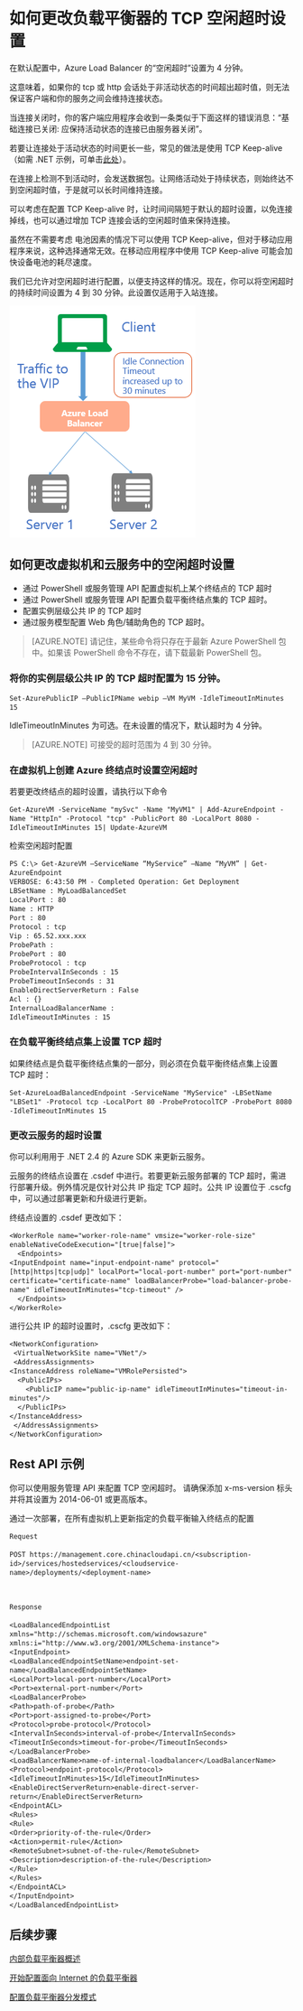 <properties 
   pageTitle="配置负载平衡器的 TCP 空闲超时 | Azure"
   description="配置负载平衡器的 TCP 空闲超时"
   services="load-balancer"
   documentationCenter="na"
   authors="joaoma"
   manager="carmonm"
   editor="tysonn" />
<tags 
   ms.service="load-balancer"
   ms.date="03/03/2016"
   wacn.date="08/29/2016" />


# 如何更改负载平衡器的 TCP 空闲超时设置

在默认配置中，Azure Load Balancer 的“空闲超时”设置为 4 分钟。

这意味着，如果你的 tcp 或 http 会话处于非活动状态的时间超出超时值，则无法保证客户端和你的服务之间会维持连接状态。

当连接关闭时，你的客户端应用程序会收到一条类似于下面这样的错误消息：“基础连接已关闭: 应保持活动状态的连接已由服务器关闭”。

若要让连接处于活动状态的时间更长一些，常见的做法是使用 TCP Keep-alive（如需 .NET 示例，可单击[此处](https://msdn.microsoft.com/zh-cn/library/system.net.servicepoint.settcpkeepalive.aspx)）。

在连接上检测不到活动时，会发送数据包。让网络活动处于持续状态，则始终达不到空闲超时值，于是就可以长时间维持连接。

可以考虑在配置 TCP Keep-alive 时，让时间间隔短于默认的超时设置，以免连接掉线，也可以通过增加 TCP 连接会话的空闲超时值来保持连接。

虽然在不需要考虑 电池因素的情况下可以使用 TCP Keep-alive，但对于移动应用程序来说，这种选择通常无效。在移动应用程序中使用 TCP Keep-alive 可能会加快设备电池的耗尽速度。

我们已允许对空闲超时进行配置，以便支持这样的情况。现在，你可以将空闲超时的持续时间设置为 4 到 30 分钟。此设置仅适用于入站连接。

![tcptimeout](./media/load-balancer-tcp-idle-timeout/image1.png)


## 如何更改虚拟机和云服务中的空闲超时设置

- 通过 PowerShell 或服务管理 API 配置虚拟机上某个终结点的 TCP 超时
- 通过 PowerShell 或服务管理 API 配置负载平衡终结点集的 TCP 超时。
- 配置实例层级公共 IP 的 TCP 超时
- 通过服务模型配置 Web 角色/辅助角色的 TCP 超时。
 

>[AZURE.NOTE] 请记住，某些命令将只存在于最新 Azure PowerShell 包中。如果该 PowerShell 命令不存在，请下载最新 PowerShell 包。

 
### 将你的实例层级公共 IP 的 TCP 超时配置为 15 分钟。

	Set-AzurePublicIP –PublicIPName webip –VM MyVM -IdleTimeoutInMinutes 15

IdleTimeoutInMinutes 为可选。在未设置的情况下，默认超时为 4 分钟。

>[AZURE.NOTE] 可接受的超时范围为 4 到 30 分钟。
 
### 在虚拟机上创建 Azure 终结点时设置空闲超时

若要更改终结点的超时设置，请执行以下命令

	Get-AzureVM -ServiceName "mySvc" -Name "MyVM1" | Add-AzureEndpoint -Name "HttpIn" -Protocol "tcp" -PublicPort 80 -LocalPort 8080 -IdleTimeoutInMinutes 15| Update-AzureVM
 
检索空闲超时配置

	PS C:\> Get-AzureVM –ServiceName “MyService” –Name “MyVM” | Get-AzureEndpoint
	VERBOSE: 6:43:50 PM - Completed Operation: Get Deployment
	LBSetName : MyLoadBalancedSet
	LocalPort : 80
	Name : HTTP
	Port : 80
	Protocol : tcp
	Vip : 65.52.xxx.xxx
	ProbePath :
	ProbePort : 80
	ProbeProtocol : tcp
	ProbeIntervalInSeconds : 15
	ProbeTimeoutInSeconds : 31
	EnableDirectServerReturn : False
	Acl : {}
	InternalLoadBalancerName :
	IdleTimeoutInMinutes : 15
 
### 在负载平衡终结点集上设置 TCP 超时

如果终结点是负载平衡终结点集的一部分，则必须在负载平衡终结点集上设置 TCP 超时：

	Set-AzureLoadBalancedEndpoint -ServiceName "MyService" -LBSetName "LBSet1" -Protocol tcp -LocalPort 80 -ProbeProtocolTCP -ProbePort 8080 -IdleTimeoutInMinutes 15
 
### 更改云服务的超时设置

你可以利用用于 .NET 2.4 的 Azure SDK 来更新云服务。

云服务的终结点设置在 .csdef 中进行。若要更新云服务部署的 TCP 超时，需进行部署升级。例外情况是仅针对公共 IP 指定 TCP 超时。公共 IP 设置位于 .cscfg 中，可以通过部署更新和升级进行更新。

终结点设置的 .csdef 更改如下：

	<WorkerRole name="worker-role-name" vmsize="worker-role-size" enableNativeCodeExecution="[true|false]">
	  <Endpoints>
    <InputEndpoint name="input-endpoint-name" protocol="[http|https|tcp|udp]" localPort="local-port-number" port="port-number" certificate="certificate-name" loadBalancerProbe="load-balancer-probe-name" idleTimeoutInMinutes="tcp-timeout" />
	  </Endpoints>
	</WorkerRole>

进行公共 IP 的超时设置时，.cscfg 更改如下：

	<NetworkConfiguration>
 	 <VirtualNetworkSite name="VNet"/>
 	 <AddressAssignments>
    <InstanceAddress roleName="VMRolePersisted">
      <PublicIPs>
        <PublicIP name="public-ip-name" idleTimeoutInMinutes="timeout-in-minutes"/>
      </PublicIPs>
    </InstanceAddress>
 	 </AddressAssignments>
	</NetworkConfiguration>

## Rest API 示例

你可以使用服务管理 API 来配置 TCP 空闲超时。
请确保添加 x-ms-version 标头并将其设置为 2014-06-01 或更高版本。
 
通过一次部署，在所有虚拟机上更新指定的负载平衡输入终结点的配置
	
	Request

	POST https://management.core.chinacloudapi.cn/<subscription-id>/services/hostedservices/<cloudservice-name>/deployments/<deployment-name>
<BR>

	Response

	<LoadBalancedEndpointList xmlns="http://schemas.microsoft.com/windowsazure" xmlns:i="http://www.w3.org/2001/XMLSchema-instance">
	<InputEndpoint>
	<LoadBalancedEndpointSetName>endpoint-set-name</LoadBalancedEndpointSetName>
	<LocalPort>local-port-number</LocalPort>
	<Port>external-port-number</Port>
	<LoadBalancerProbe>
	<Path>path-of-probe</Path>
	<Port>port-assigned-to-probe</Port>
	<Protocol>probe-protocol</Protocol>
	<IntervalInSeconds>interval-of-probe</IntervalInSeconds>
	<TimeoutInSeconds>timeout-for-probe</TimeoutInSeconds>
	</LoadBalancerProbe>
	<LoadBalancerName>name-of-internal-loadbalancer</LoadBalancerName>
	<Protocol>endpoint-protocol</Protocol>
	<IdleTimeoutInMinutes>15</IdleTimeoutInMinutes>
	<EnableDirectServerReturn>enable-direct-server-return</EnableDirectServerReturn>
	<EndpointACL>
	<Rules>
	<Rule>
	<Order>priority-of-the-rule</Order>
	<Action>permit-rule</Action>
	<RemoteSubnet>subnet-of-the-rule</RemoteSubnet>
	<Description>description-of-the-rule</Description>
	</Rule>
	</Rules>
	</EndpointACL>
	</InputEndpoint>
	</LoadBalancedEndpointList>

## 后续步骤

[内部负载平衡器概述](/documentation/articles/load-balancer-internal-overview/)

[开始配置面向 Internet 的负载平衡器](/documentation/articles/load-balancer-get-started-internet-arm-ps/)

[配置负载平衡器分发模式](/documentation/articles/load-balancer-distribution-mode/)

 

<!---HONumber=Mooncake_0822_2016-->